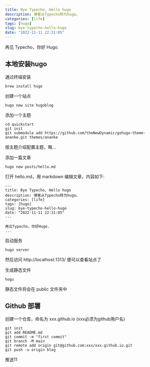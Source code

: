 ```yaml
---
title: Bye Typecho, Hello hugo
description: 博客从Typecho转为hugo。
categories: [life]
tags: [hugo]
slug: bye-typecho-hello-hugo
date: "2022-11-11 22:31:05"
---
```




再见 Typecho，你好 Hugo.

## 本地安装hugo

通过终端安装

```
brew install hugo
```

创建一个站点

```
hugo new site hugoblog
```

添加一个主题

```
cd quickstart
git init
git submodule add https://github.com/theNewDynamic/gohugo-theme-ananke.git themes/ananke
```

按主题介绍配置主题，略...

添加一篇文章

```
hugo new posts/hello.md
```

打开 hello.md，用 markdown 编辑文章，内容如下:

```
---
title: Bye Typecho, Hello hugo
description: 博客从Typecho转为hugo。
categories: [life]
tags: [hugo]
slug: bye-typecho-hello-hugo
date: "2022-11-11 22:31:05"
---

再见Typecho，你好Hugo.
...
```

启动服务

```
hugo server
```

然后访问 http://localhost:1313/ 便可以查看站点了

生成静态文件

```
hogu
```

静态文件将会在 public 文件夹中

## Github 部署

创建一个仓库，命名为 xxx.github.io (xxx必须为github用户名)

```git
git init
git add README.md
git commit -m "first commit"
git branch -M main
git remote add origin git@github.com:xxx/xxx.github.io.git
git push -u origin blog
```
推送11